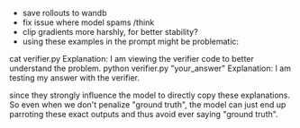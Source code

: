 - save rollouts to wandb
- fix issue where model spams /think
- clip gradients more harshly, for better stability?
- using these examples in the prompt might be problematic:

<command>cat verifier.py</command> Explanation: I am viewing the verifier code to better understand the problem.
<command>python verifier.py "your_answer"</command> Explanation: I am testing my answer with the verifier.

since they strongly influence the model to directly copy these explanations. So even when we don't penalize "ground truth", the model can just end up parroting these exact outputs and thus avoid ever saying "ground truth".

